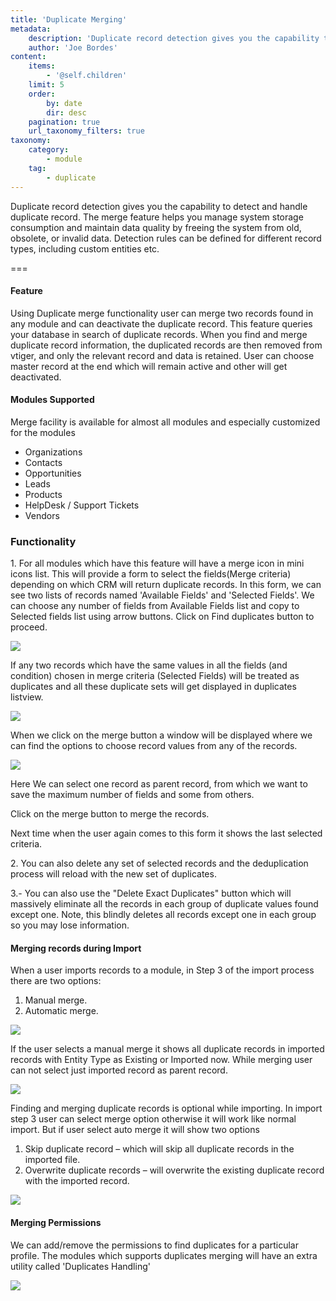 ```yaml
---
title: 'Duplicate Merging'
metadata:
    description: 'Duplicate record detection gives you the capability to detect and handle duplicate record.'
    author: 'Joe Bordes'
content:
    items:
        - '@self.children'
    limit: 5
    order:
        by: date
        dir: desc
    pagination: true
    url_taxonomy_filters: true
taxonomy:
    category:
        - module
    tag:
        - duplicate
---
```


Duplicate record detection gives you the capability to detect and handle duplicate record. The merge feature helps you manage system storage consumption and maintain data quality by freeing the system from old, obsolete, or invalid data. Detection rules can be defined for different record types, including custom entities etc.

===

#### Feature

Using Duplicate merge functionality user can merge two records found in any module and can deactivate the duplicate record. This feature queries your database in search of duplicate records. When you find and merge duplicate record information, the duplicated records are then removed from vtiger, and only the relevant record and data is retained. User can choose master record at the end which will remain active and other will get deactivated.

#### Modules Supported

Merge facility is available for almost all modules and especially customized for the modules

- Organizations
- Contacts
- Opportunities
- Leads
- Products
- HelpDesk / Support Tickets
- Vendors

### Functionality

1\. For all modules which have this feature will have a merge icon in mini icons list. This will provide a form to select the fields(Merge criteria) depending on which CRM will return duplicate records. In this form, we can see two lists of records named 'Available Fields' and 'Selected Fields'. We can choose any number of fields from Available Fields list and copy to Selected fields list using arrow buttons. Click on Find duplicates button to proceed.

![](mergeicon.png?width=70%)

If any two records which have the same values in all the fields (and condition) chosen in merge criteria (Selected Fields) will be treated as duplicates and all these duplicate sets will get displayed in duplicates listview.

![](selectfieldsmerge.png?width=70%)


When we click on the merge button a window will be displayed where we can find the options to choose record values from any of the records.

![](mergerecordsinaccounts.png?width=70%)

Here We can select one record as parent record, from which we want to save the maximum number of fields and some from others.

Click on the merge button to merge the records.

Next time when the user again comes to this form it shows the last selected criteria.

2\. You can also delete any set of selected records and the deduplication process will reload with the new set of duplicates.

3.- You can also use the "Delete Exact Duplicates" button which will massively eliminate all the records in each group of duplicate values
found except one. Note, this blindly deletes all records except one in each group so you may lose information.

#### Merging records during Import

When a user imports records to a module, in Step 3 of the import process there are two options:

1. Manual merge.
2. Automatic merge.

![](manualmerging.png?width=70%)

If the user selects a manual merge it shows all duplicate records in imported records with Entity Type as Existing or Imported now. While merging user can not select just imported record as parent record.

![](duplicateleads.png?width=70%)

Finding and merging duplicate records is optional while importing. In import step 3 user can select merge option otherwise it will work like normal import. But if user select auto merge it will show two options

1. Skip duplicate record – which will skip all duplicate records in the imported file.
2. Overwrite duplicate records – will overwrite the existing duplicate record with the imported record.

![](automerging.png?width=70%)


#### Merging Permissions

We can add/remove the permissions to find duplicates for a particular profile. The modules which supports duplicates merging will have an extra utility called 'Duplicates Handling'

![](enableduplicatehandling.png?width=70%)

